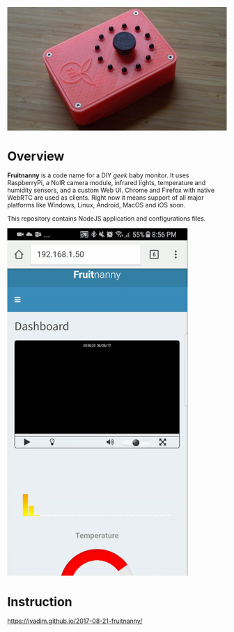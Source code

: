 ![main](public/project/img/fn2.jpg)

# Overview

**Fruitnanny** is a code name for a DIY *geek* baby monitor. 
It uses RaspberryPi, a NoIR camera module, infrared lights, temperature and humidity sensors, and a custom Web UI. 
Chrome and Firefox with native WebRTC are used as clients. 
Right now it means support of all major platforms like Windows, Linux, Android, MacOS and iOS soon.

This repository contains NodeJS application and configurations files.

![video](public/project/img/video-mobile.gif)

# Instruction 

https://ivadim.github.io/2017-08-21-fruitnanny/
